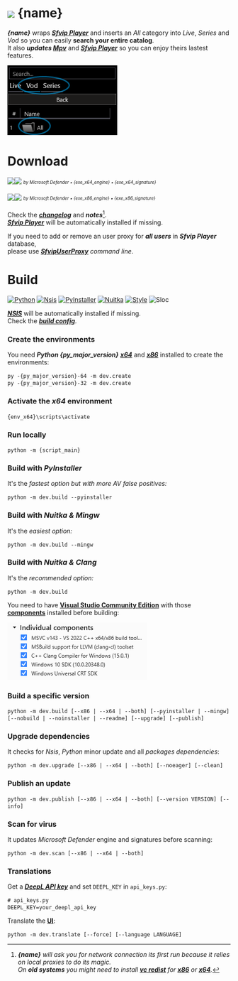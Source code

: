 # <img src="{ico_link}" width="40" align="center"> {name}
***{name}*** wraps ***[Sfvip Player](https://github.com/K4L4Uz/SFVIP-Player/tree/master)*** and inserts an _All_ category into _Live_, _Series_ and _Vod_ so you can easily **search your entire catalog**.  
It also ***updates [Mpv](https://mpv.io/)*** and ***[Sfvip Player](https://github.com/K4L4Uz/SFVIP-Player/tree/master)*** so you can enjoy theirs lastest features.

<img src="resources/all.png">

# Download
[<img src="https://img.shields.io/badge/{name} {version} x64-informational?logo=docusign&logoColor=white&style=flat-square" height="30"><img src="https://custom-icon-badges.demolab.com/badge/{exe_x64_clean}.svg?logo=shield-check&logoColor=white&style=flat-square" height="30">](https://github.com/{github_path}/raw/master/{exe_x64_link})
<sub><sup>_by Microsoft Defender • {exe_x64_engine} • {exe_x64_signature}_</sup></sub>

[<img src="https://img.shields.io/badge/{name} {version} x86-informational?logo=docusign&logoColor=white&style=flat-square" height="30"><img src="https://custom-icon-badges.demolab.com/badge/{exe_x86_clean}.svg?logo=shield-check&logoColor=white&style=flat-square" height="30">](https://github.com/{github_path}/raw/master/{exe_x86_link})
<sub><sup>_by Microsoft Defender • {exe_x86_engine} • {exe_x86_signature}_</sup></sub>

Check the [***changelog***](build/changelog.md) and ***notes***[^1].  
[***Sfvip Player***](https://github.com/K4L4Uz/SFVIP-Player/tree/master) will be automatically installed if missing.  

If you need to add or remove an user proxy for ***all users*** in ***Sfvip Player*** database,  
please use [***SfvipUserProxy***](user_proxy_cmd) _command line_.

[^1]:_**{name}** will ask you for network connection its first run because it relies on local proxies to do its magic._  
_On **old systems** you might need to install [**vc redist**](https://learn.microsoft.com/en-GB/cpp/windows/latest-supported-vc-redist) for [**x86**](https://aka.ms/vs/17/release/vc_redist.x86.exe) or [**x64**](https://aka.ms/vs/17/release/vc_redist.x64.exe)._  

# Build
[![Python](https://img.shields.io/badge/Python-{py_version}-fbdf79?logo=python&logoColor=fbdf79)](https://www.python.org/downloads/release/python-{py_version_compact}/)
[![Nsis](https://img.shields.io/badge/Nsis-{nsis_version}-informational?logo=NSIS&logoColor=white)](https://nsis.sourceforge.io/Download)
[![PyInstaller](https://custom-icon-badges.demolab.com/badge/PyInstaller-{pyinstaller_version}-informational.svg?logo=tools)](https://pyinstaller.org/en/stable/)
[![Nuitka](https://custom-icon-badges.demolab.com/badge/or%20Nuitka-{nuitka_version}-informational.svg?logo=tools)](https://nuitka.net/)
[![Style](https://custom-icon-badges.demolab.com/badge/Style-Black-000000.svg?logo=file-code)](https://black.readthedocs.io/en/stable/)
![Sloc](https://custom-icon-badges.demolab.com/badge/Sloc-{sloc}-000000.svg?logo=file-code)

[***NSIS***](https://nsis.sourceforge.io/Download) will be automatically installed if missing.  
Check the [***build config***](build_config.py).
### Create the environments
You need ***Python {py_major_version}*** [***x64***](https://www.python.org/ftp/python/{py_version}/python-{py_version}-amd64.exe) and [***x86***](https://www.python.org/ftp/python/{py_version}/python-{py_version}.exe) installed to create the environments:
```console
py -{py_major_version}-64 -m dev.create
py -{py_major_version}-32 -m dev.create
```
### Activate the _x64_ environment
```console
{env_x64}\scripts\activate
```
### Run locally
```console
python -m {script_main}
```
### Build with ***PyInstaller***
It's the _fastest option but with more AV false positives:_
```console
python -m dev.build --pyinstaller
```
### Build with ***Nuitka & Mingw***
It's the _easiest option:_
```console
python -m dev.build --mingw
```
### Build with ***Nuitka & Clang***
It's the _recommended option:_
```console
python -m dev.build
```
You need to have [**Visual Studio Community Edition**](https://www.visualstudio.com/en-us/downloads/download-visual-studio-vs.aspx) with those [**components**](resources/.vsconfig) installed before building:

<img src="resources/VS.png">

### Build a specific version
```console
python -m dev.build [--x86 | --x64 | --both] [--pyinstaller | --mingw] [--nobuild | --noinstaller | --readme] [--upgrade] [--publish]
```
### Upgrade dependencies
It checks for _Nsis_, _Python_ minor update and all _packages dependencies_:
```console
python -m dev.upgrade [--x86 | --x64 | --both] [--noeager] [--clean]
```
### Publish an update
```console
python -m dev.publish [--x86 | --x64 | --both] [--version VERSION] [--info]
```
### Scan for virus
It updates _Microsoft Defender_ engine and signatures before scanning:
```console
python -m dev.scan [--x86 | --x64 | --both]
```

### Translations
Get a [***DeepL API key***](https://www.deepl.com/en/docs-api/) and set `DEEPL_KEY` in `api_keys.py`:
```python3
# api_keys.py
DEEPL_KEY=your_deepl_api_key
```
Translate the [**UI**](translations/loc/texts.py):
```console
python -m dev.translate [--force] [--language LANGUAGE]
```

